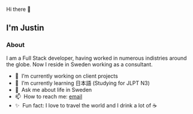 Hi there :wave:

I'm Justin
---

### About

I am a Full Stack developer, having worked in numerous indistries around the globe.
Now I reside in Sweden working as a consultant.


- :telescope:&nbsp;       I’m currently working on client projects
- :seedling:&nbsp;        I’m currently learning 日本語 (Studying for JLPT N3)
- :speech_balloon:&nbsp;  Ask me about life in Sweden
- :mailbox:&nbsp;         How to reach me: <a href="mailto:github@cyber-lane.se">email</a>
- :sparkles:&nbsp;        Fun fact: I love to travel the world and I drink a lot of :coffee:
